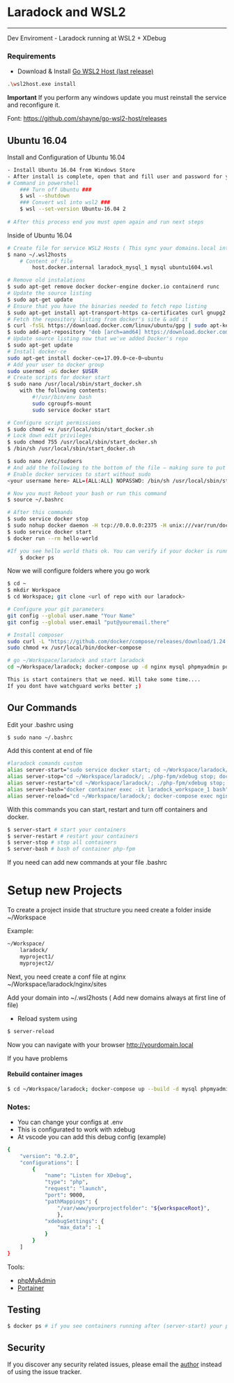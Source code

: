 # Laradock and WSL2

---

Dev Enviroment - Laradock running at WSL2 + XDebug


### Requirements

- Download & Install <a href="https://github.com/shayne/go-wsl2-host/releases/latest/download/wsl2host.exe">Go WSL2 Host (last release)</a>

```bash
.\wsl2host.exe install
```
**Important** If you perform any windows update you must reinstall the service and reconfigure it.

Font: https://github.com/shayne/go-wsl2-host/releases
## Ubuntu 16.04
Install and Configuration of Ubuntu 16.04
```bash
- Install Ubuntu 16.04 from Windows Store
- After install is complete, open that and fill user and password for your account
# Command in powershell
    ### Turn off Ubuntu ###
    $ wsl --shutdown
    ### Convert wsl into wsl2 ###
    $ wsl --set-version Ubuntu-16.04 2
    
# After this process end you must open again and run next steps
```
Inside of Ubuntu 16.04
```bash
# Create file for service WSL2 Hosts ( This sync your domains.local into windows hosts file )
$ nano ~/.wsl2hosts
    # Content of file
        host.docker.internal laradock_mysql_1 mysql ubuntu1604.wsl

# Remove old instalations
$ sudo apt-get remove docker docker-engine docker.io containerd runc
# Update the source listing
$ sudo apt-get update
# Ensure that you have the binaries needed to fetch repo listing
$ sudo apt-get install apt-transport-https ca-certificates curl gnupg2 software-properties-common
# Fetch the repository listing from docker's site & add it
$ curl -fsSL https://download.docker.com/linux/ubuntu/gpg | sudo apt-key add -
$ sudo add-apt-repository "deb [arch=amd64] https://download.docker.com/linux/ubuntu $(lsb_release -cs) stable"
# Update source listing now that we've added Docker's repo
$ sudo apt-get update
# Install docker-ce
sudo apt-get install docker-ce=17.09.0~ce-0~ubuntu
# Add your user to docker group
sudo usermod -aG docker $USER
# Create scripts for docker start
$ sudo nano /usr/local/sbin/start_docker.sh
    with the following contents:
        #!/usr/bin/env bash
        sudo cgroupfs-mount
        sudo service docker start

# Configure script permissions
$ sudo chmod +x /usr/local/sbin/start_docker.sh
# Lock down edit privileges
$ sudo chmod 755 /usr/local/sbin/start_docker.sh
$ /bin/sh /usr/local/sbin/start_docker.sh

$ sudo nano /etc/sudoers
# And add the following to the bottom of the file — making sure to put in your own username (use echo $USER if you’re unsure what it is):
# Enable docker services to start without sudo
<your username here> ALL=(ALL:ALL) NOPASSWD: /bin/sh /usr/local/sbin/start_docker.sh

# Now you must Reboot your bash or run this command
$ source ~/.bashrc

# After this commands
$ sudo service docker stop
$ sudo nohup docker daemon -H tcp://0.0.0.0:2375 -H unix:///var/run/docker.sock &
$ sudo service docker start
$ docker run --rm hello-world

#If you see hello world thats ok. You can verify if your docker is running using this
    $ docker ps
```
Now we will configure folders where you go work
```bash
$ cd ~
$ mkdir Workspace
$ cd Workspace; git clone <url of repo with our laradock>

# Configure your git parameters
git config --global user.name "Your Name"
git config --global user.email "put@youremail.there"

# Install composer
sudo curl -L "https://github.com/docker/compose/releases/download/1.24.1/docker-compose-$(uname -s)-$(uname -m)" -o /usr/local/bin/docker-compose
sudo chmod +x /usr/local/bin/docker-compose

# go ~/Workspace/laradock and start laradock
cd ~/Workspace/laradock; docker-compose up -d nginx mysql phpmyadmin portainer

This is start containers that we need. Will take some time.... 
If you dont have watchguard works better ;)
```
## Our Commands
Edit your .bashrc using 
```bash 
$ sudo nano ~/.bashrc
```
Add this content at end of file
```bash
#laradock comands custom
alias server-start="sudo service docker start; cd ~/Workspace/laradock/; docker-compose up -d nginx mysql phpmyadmin portainer; ./php-fpm/xdebug start"
alias server-stop="cd ~/Workspace/laradock/; ./php-fpm/xdebug stop; docker-compose down"
alias server-restart="cd ~/Workspace/laradock/; ./php-fpm/xdebug stop; docker-compose down; docker-compose up -d nginx mysql phpmyadmin portainer; ./php-fpm/xdebug start"
alias server-bash="docker container exec -it laradock_workspace_1 bash"
alias server-reload="cd ~/Workspace/laradock/; docker-compose exec nginx nginx -s reload"
```
With this commands you can start, restart and turn off containers and docker.
```bash
$ server-start # start your containers
$ server-restart # restart your containers
$ server-stop # stop all containers
$ server-bash # bash of container php-fpm
```
If you need can add new commands at your file .bashrc
# Setup new Projects
To create a project inside that structure you need create a folder inside ~/Workspace

Example:

```bash
~/Workspace/
    laradock/
    myproject1/
    myproject2/
```
Next, you need create a conf file at nginx
~/Workspace/laradock/nginx/sites

Add your domain into ~/.wsl2hosts ( Add new domains always at first line of file)

- Reload system using 
```bash
$ server-reload
```

Now you can navigate with your browser http://yourdomain.local 

If you have problems 

#### Rebuild container images
```bash
$ cd ~/Workspace/laradock; docker-compose up --build -d mysql phpmyadmin nginx portainer
```
### **Notes:**

- You can change your configs at .env
- This is configurated to work with xdebug
- At vscode you can add this debug config (example)

```bash
{
    "version": "0.2.0",
    "configurations": [
        {
            "name": "Listen for XDebug",
            "type": "php",
            "request": "launch",
            "port": 9000,
            "pathMappings": {
                "/var/www/yourprojectfolder": "${workspaceRoot}",
                },
            "xdebugSettings": {
                "max_data": -1
            }
        }
    ]
}
```

Tools:
- <a href="http://ubuntu1604.wsl:8080/index.php">phpMyAdmin</a>
- <a href="http://ubuntu1604.wsl:9010/">Portainer</a>

## Testing
```bash
$ docker ps # if you see containers running after (server-start) your process is complete.
```
## Security
If you discover any security related issues, please email the [author](stephanesoares11@gmail.com) instead of using the issue tracker.




